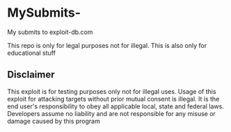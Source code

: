 # MySubmits-
My submits to exploit-db.com

This repo is only for legal purposes not for illegal. This is also only for educational stuff

## Disclaimer
This exploit is for testing purposes only not for illegal uses.
Usage of this exploit for attacking targets without prior mutual consent is
illegal. It is the end user's responsibility to obey all applicable
local, state and federal laws. Developers assume no liability and are
not responsible for any misuse or damage caused by this program
